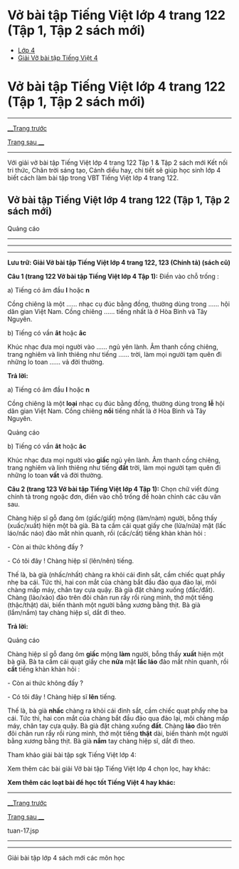 # Vở bài tập Tiếng Việt lớp 4 trang 122 (Tập 1, Tập 2 sách mới)

  * [Lớp 4](https://vietjack.com/series/lop-4.jsp)
  * [Giải Vở bài tập Tiếng Việt 4](https://vietjack.com/giai-vo-bai-tap-tieng-viet-4/index.jsp)



# Vở bài tập Tiếng Việt lớp 4 trang 122 (Tập 1, Tập 2 sách mới)

* * *

[__Trang trước](https://vietjack.com/giai-vo-bai-tap-tieng-viet-4/tuan-17.jsp)

[Trang sau __](https://vietjack.com/giai-vo-bai-tap-tieng-viet-4/tuan-17.jsp)

* * *

Với giải vở bài tập Tiếng Việt lớp 4 trang 122 Tập 1 & Tập 2 sách mới Kết nối tri thức, Chân trời sáng tạo, Cánh diều hay, chi tiết sẽ giúp học sinh lớp 4 biết cách làm bài tập trong VBT Tiếng Việt lớp 4 trang 122.

## Vở bài tập Tiếng Việt lớp 4 trang 122 (Tập 1, Tập 2 sách mới)

Quảng cáo

* * *

* * *

* * *

**Lưu trữ: Giải Vở bài tập Tiếng Việt lớp 4 trang 122, 123 (Chính tả) (sách cũ)**

**Câu 1 (trang 122 Vở bài tập Tiếng Việt lớp 4 Tập 1):** Điền vào chỗ trống :

a) Tiếng có âm đầu **l** hoặc **n**

Cồng chiêng là một ...... nhạc cụ đúc bằng đồng, thường dùng trong ...... hội dân gian Việt Nam. Cồng chiêng ...... tiếng nhất là ở Hòa Bình và Tây Nguyên.

b) Tiếng có vần **ât** hoặc **âc**

Khúc nhạc đưa mọi người vào ...... ngủ yên lành. Âm thanh cồng chiêng, trang nghiêm và linh thiêng như tiếng ...... trời, làm mọi người tạm quên đi những lo toan ...... vả đời thường.

**Trả lời:**

a) Tiếng có âm đầu **l** hoặc **n**

Cồng chiêng là một **loại** nhạc cụ đúc bằng đồng, thường dùng trong **lễ** hội dân gian Việt Nam. Cồng chiêng **nổi** tiếng nhất là ở Hòa Bình và Tây Nguyên.

Quảng cáo

b) Tiếng có vần **ât** hoặc **âc**

Khúc nhạc đưa mọi người vào **giấc** ngủ yên lành. Âm thanh cồng chiêng, trang nghiêm và linh thiêng như tiếng **đất** trời, làm mọi người tạm quên đi những lo toan **vất** vả đời thường.

**Câu 2 (trang 123 Vở bài tập Tiếng Việt lớp 4 Tập 1):** Chọn chữ viết đúng chính tả trong ngoặc đơn, điền vào chỗ trống để hoàn chỉnh các câu văn sau. 

Chàng hiệp sĩ gỗ đang ôm (giấc/giất) mộng (làm/nàm) người, bỗng thấy (xuấc/xuất) hiện một bà già. Bà ta cầm cái quạt giấy che (lửa/nửa) mặt (lấc láo/nấc náo) đảo mắt nhìn quanh, rồi (cấc/cất) tiếng khàn khàn hỏi :

\- Còn ai thức không đấy ?

\- Có tôi đây ! Chàng hiệp sĩ (lên/nên) tiếng.

Thế là, bà già (nhấc/nhất) chàng ra khỏi cái đinh sắt, cầm chiếc quạt phẩy nhẹ ba cái. Tức thì, hai con mắt của chàng bắt đầu đảo qua đảo lại, môi chàng mấp máy, chân tay cựa quậy. Bà già đặt chàng xuống (đấc/đất). Chàng (lảo/xảo) đảo trên đôi chân run rẩy rồi rùng mình, thở một tiếng (thậc/thật) dài, biến thành một người bằng xương bằng thịt. Bà già (lắm/nắm) tay chàng hiệp sĩ, dắt đi theo.

**Trả lời:**

Quảng cáo

Chàng hiệp sĩ gỗ đang ôm **giấc** mộng **làm** người, bỗng thấy **xuất** hiện một bà già. Bà ta cầm cái quạt giấy che **nửa** mặt **lấc láo** đảo mắt nhìn quanh, rồi **cất** tiếng khàn khàn hỏi :

\- Còn ai thức không đấy ?

\- Có tôi đây ! Chàng hiệp sĩ **lên** tiếng.

Thế là, bà già **nhấc** chàng ra khỏi cái đinh sắt, cầm chiếc quạt phẩy nhẹ ba cái. Tức thì, hai con mắt của chàng bắt đầu đảo qua đảo lại, môi chàng mấp máy, chân tay cựa quậy. Bà già đặt chàng xuống **đất**. Chàng **lảo** đảo trên đôi chân run rẩy rồi rùng mình, thở một tiếng **thật** dài, biến thành một người bằng xương bằng thịt. Bà già **nắm** tay chàng hiệp sĩ, dắt đi theo.

Tham khảo giải bài tập sgk Tiếng Việt lớp 4:

Xem thêm các bài giải Vở bài tập Tiếng Việt lớp 4 chọn lọc, hay khác:

**Xem thêm các loạt bài để học tốt Tiếng Việt 4 hay khác:**

* * *

[__Trang trước](https://vietjack.com/giai-vo-bai-tap-tieng-viet-4/tuan-17.jsp)

[Trang sau __](https://vietjack.com/giai-vo-bai-tap-tieng-viet-4/tuan-17.jsp)

tuan-17.jsp

* * *

* * *

Giải bài tập lớp 4 sách mới các môn học
